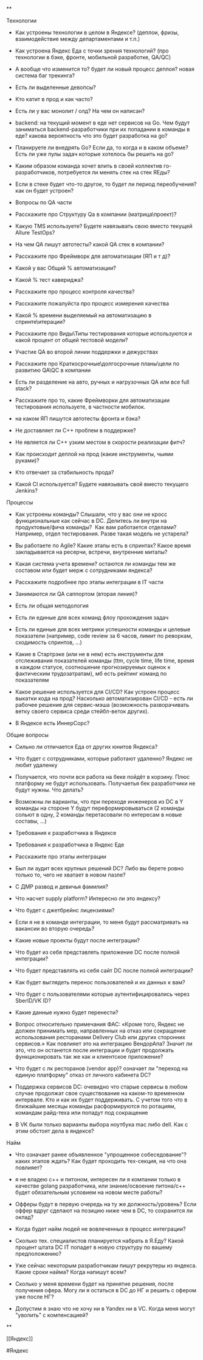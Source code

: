 **

Технологии

-   Как устроены технологии в целом в Яндексе? (деплои, фризы, взаимодействие между департаментами и т.п.)
    
-   Как устроена Яндекс Еда с точки зрения технологий? (про технологии в бэке, фронте, мобильной разработке, QA/QC)
    
-   А вообще что изменится то? будет ли новый процесс деплоя? новая система баг трекинга?
    
-   Есть ли выделенные девопсы?
    
-   Кто катит в прод и как часто?
    
-   Есть ли у вас монолит / олд? На чем он написан?
    
-   backend: на текущий момент в еде нет сервисов на Go. Чем будут заниматься backend-разработчики при их попадании в команды в еде? какова вероятность что это будет разработка на go?
    
-   Планируете ли внедрять Go? Если да, то когда и в каком объеме? Есть ли уже пулы задач которые хотелось бы решить на go?
    
-   Каким образом команда хочет влить в своей коллектив го-разработчиков, потребуется ли менять стек на стек ЯЕды?
    
-   Если в стеке будет что-то другое, то будет ли период переобучения? как он будет устроен?
    
-   Вопросы по QA части
    

-   Расскажите про Структуру Qa в компании (матрица\проект)?
    
-   Какую TMS используете? Будете навязывать свою вместо текущей Allure TestOps?
    
-   На чем QA пишут автотесты? какой QA стек в компании?
    
-   Расскажите про Фреймворк для автоматизации (ЯП и т д)?
    
-   Какой у вас Общий % автоматизации?
    
-   Какой % тест кавериджа?
    
-   Расскажите про процесс контроля качества?
    
-   Расскажите пожалуйста про процесс измерения качества
    
-   Какой % времени выделяемый на автоматизацию в спринте\итерации?
    
-   Расскажите про Виды\Типы тестирования которые используются и какой процент от общей тестовой модели?
    
-   Участие QA во второй линии поддержки и дежурствах
    
-   Расскажите про Краткосрочные\долгосрочные планы\цели по развитию QA\QC в компании
    
-   Есть ли разделение на авто, ручных и нагрузочных QA или все full stack?
    
-   Расскажите про то, какие Фреймворки для автоматизации тестирования используете, в частности мобилок.
    

-   на каком ЯП пишутся автотесты фронта и бэка?
    
-   Не доставляет ли С++ проблем в поддержке?
    
-   Не является ли С++ узким местом в скорости реализации фитч?
    
-   Как происходит деплой на прод (какие инструменты, чьими руками)?
    
-   Кто отвечает за стабильность прода?
    
-   Какой CI используется? Будете навязывать свой вместо текущего Jenkins?
    

  

Процессы

-   Как устроены команды? Слышали, что у вас они не кросс функциональные как сейчас в DC. Делитесь ли внутри на продуктовые/фича команды?  Как вам работается отделами? Например, отдел тестирования. Разве такая модель не устарела?
    
-   Вы работаете по Agile? Какие этапы есть в спринтах? Какое время закладывается на ресерчи, встречи, внутренние митапы?
    
-   Какая система учета времени? остаются ли команды тем же составом или будет мерж с сотрудниками яндекса?
    
-   Расскажите подробнее про этапы интеграции в IT части
    
-   Занимаются ли QA саппортом (вторая линия)?
    
-   Есть ли общая методология
    
-   Есть ли единые для всех команд флоу прохождения задач
    
-   Есть ли единые для всех метрики успешности команды и целевые показатели (например, code review за 6 часов, лимит по реворкам, сходимость спринтов, ...)
    
-   Какие в Стартрэке (или не в нем) есть инструменты для отслеживания показателей команды (ttm, cycle time, life time, время в каждом статусе, соотношение прогнозируемых оценок к фактическим трудозатратам), мб есть рейтинг команд по показателям
    
-   Какое решение используется для CI/CD? Как устроен процесс выкатки кода на прод? Насколько автоматизирован CI/CD - есть ли рабочее решение для сервис-мэша (возможность разворачивать ветку своего сервиса среди стейбл-веток других). 
    
-   В Яндексе есть ИннерСорс?
    

  
  

Общие вопросы

-   Сильно ли отличается Еда от других юнитов Яндекса?
    
-   Что будет с сотрудниками, которые работают удаленно? Яндекс не любит удаленку
    
-   Получается, что почти вся работа на беке пойдёт в корзину. Плюс платформу не будут использовать. Получаетья бек разработчики не будут нужны. Что делать?
    
-   Возможны ли варианты, что при переходе инженеров из DC в Y команды на стороне Y будут переформировываться (2 команды сольют в одну, 2 команды перетасовали по интересам в новые составы, ...)
    
-   Требования к разработчика в Яндексе
    
-   Требования к разработчика в Яндекс Еде
    
-   Расскажите про этапы интеграции
    
-   Был ли аудит всех крупных решений DC? Либо вы берете ровно только то, чего не хватает в новом пазле?
    
-   С ДМР развод и девичья фамилия?
    
-   Что насчет supply platform? Интересно ли это яндексу?
    
-   Что будет с джетбрейнс лицензиями?
    
-   Если я не в команде интеграции, то меня будут рассматривать на вакансии во вторую очередь?
    
-   Какие новые проекты будут после интеграции?
    
-   Что будет из себя представлять приложение DC после полной интеграции?
    
-   Что будет представлять из себя сайт DC после полной интеграции?
    
-   Как будет выглядеть перенос пользователей и их данных к вам?
    
-   Что будет с пользователями которые аутентифицировались через SberID/VK ID?
    
-   Какие данные нужно будет перенести?
    
-   Вопрос относительно примечания ФАС: «Кроме того, Яндекс не должен принимать мер, направленных на отказ или сокращение использования ресторанами Delivery Club или других сторонних сервисов.» Как повлияет это на интеграцию ВендорАпа? Значит ли это, что он останется после интеграции и будет продолжать функционировать так же как и клиентское приложение?
    
-   Что будет с лк ресторанов (vendor app)? означает ли "переход на единую платформу" отказ от личного кабинета DC?
    
-   Поддержка сервисов DC: очевидно что старые сервисы в любом случае продолжат свое существование на каком-то временном интервале. Кто и как их будет поддерживать. С учетом того что в ближайшие месяцы команды расформируются по ротациям, командам райд-теха или попадут под сокращение
    
-   В VK были только варианты выбора ноутбука mac либо dell. Как с этим обстоят дела в яндексе?
    

  
  

Найм

-   Что означает ранее объявленное "упрощенное собеседование"? каких этапов ждать? Как будет проходить тех-секция, на что она повлияет?
    
-   я не владею c++ и питоном, интересен ли я компании только в качестве golang разработчика, или знание/освоение питона/с++ будет обязательным условием на новом месте работы?
    
-   Офферы будут в первую очередь на ту же должность/уровень? Если оффер вдруг сделают на позицию ниже чем в DC, то сохранится ли оклад?
    
-   Когда будет найм людей не вовлеченных в процесс интеграции?
    
-   Сколько тех. специалистов планируется набрать в Я.Еду? Какой процент штата DC IT попадет в новую структуру по вашему предположению?
    
-   Уже сейчас некоторым разработчикам пишут рекрутеры из яндекса. Какие сроки найма? Когда напишут всем?
    
-   Сколько у меня времени будет на принятие решения, после получения офера. Могу ли я остаться в DC до НГ и решить с офером уже после НГ?
    
-   Допустим я знаю что не хочу ни в Yandex ни в VC. Когда меня могут "уволить" с компенсацией?
    

  
**

[[Яндекс]]

#Яндекс
